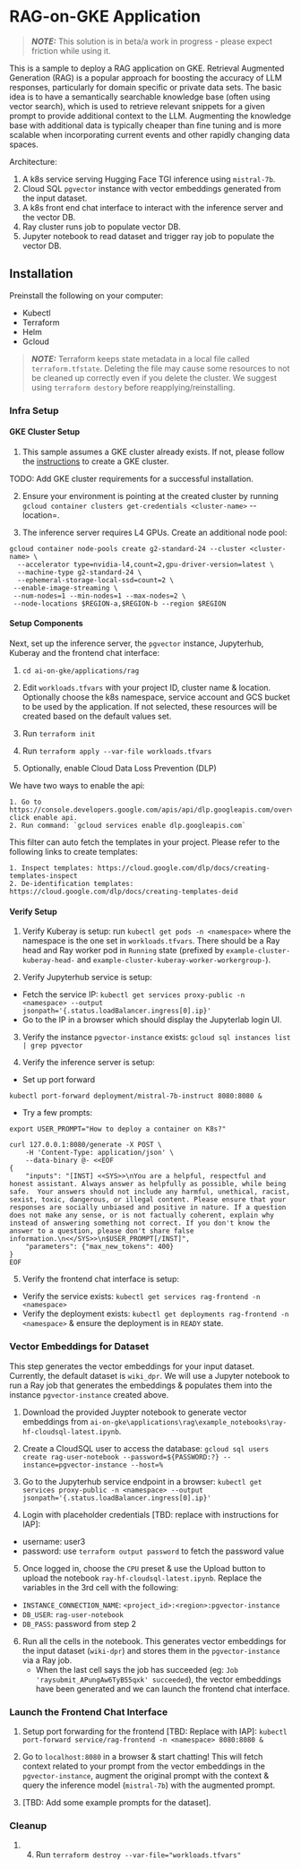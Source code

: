 # RAG-on-GKE Application

> **_NOTE:_** This solution is in beta/a work in progress - please expect friction while using it.

This is a sample to deploy a RAG application on GKE. Retrieval Augmented Generation (RAG) is a popular approach for boosting the accuracy of LLM responses, particularly for domain specific or private data sets. The basic idea is to have a semantically searchable knowledge base (often using vector search), which is used to retrieve relevant snippets for a given prompt to provide additional context to the LLM. Augmenting the knowledge base with additional data is typically cheaper than fine tuning and is more scalable when incorporating current events and other rapidly changing data spaces.

Architecture:
1) A k8s service serving Hugging Face TGI inference using `mistral-7b`.
2) Cloud SQL `pgvector` instance with vector embeddings generated from the input dataset.
3) A k8s front end chat interface to interact with the inference server and the vector DB.
4) Ray cluster runs job to populate vector DB.
5) Jupyter notebook to read dataset and trigger ray job to populate the vector DB.

## Installation

Preinstall the following on your computer:
* Kubectl
* Terraform
* Helm
* Gcloud

> **_NOTE:_** Terraform keeps state metadata in a local file called `terraform.tfstate`. Deleting the file may cause some resources to not be cleaned up correctly even if you delete the cluster. We suggest using `terraform destory` before reapplying/reinstalling.

### Infra Setup

#### GKE Cluster Setup
1. This sample assumes a GKE cluster already exists. If not, please follow the [instructions](https://github.com/GoogleCloudPlatform/ai-on-gke/blob/main/infrastructure/README.md) to create a GKE cluster.

TODO: Add GKE cluster requirements for a successful installation.

2. Ensure your environment is pointing at the created cluster by running `gcloud container clusters get-credentials <cluster-name>` --location=<region or zone>.

3. The inference server requires L4 GPUs. Create an additional node pool:
```
gcloud container node-pools create g2-standard-24 --cluster <cluster-name> \
  --accelerator type=nvidia-l4,count=2,gpu-driver-version=latest \
  --machine-type g2-standard-24 \
  --ephemeral-storage-local-ssd=count=2 \
 --enable-image-streaming \
 --num-nodes=1 --min-nodes=1 --max-nodes=2 \
 --node-locations $REGION-a,$REGION-b --region $REGION
```

#### Setup Components

Next, set up the inference server, the `pgvector` instance, Jupyterhub, Kuberay and the frontend chat interface:

1. `cd ai-on-gke/applications/rag`

2. Edit `workloads.tfvars` with your project ID, cluster name & location. Optionally choose the k8s namespace, service account and GCS bucket to be used by the application. If not selected, these resources will be created based on the default values set.

3. Run `terraform init`

4. Run `terraform apply --var-file workloads.tfvars`

5. Optionally, enable Cloud Data Loss Prevention (DLP)

We have two ways to enable the api:

    1. Go to https://console.developers.google.com/apis/api/dlp.googleapis.com/overview click enable api.
    2. Run command: `gcloud services enable dlp.googleapis.com`

This filter can auto fetch the templates in your project. Please refer to the following links to create templates:

    1. Inspect templates: https://cloud.google.com/dlp/docs/creating-templates-inspect
    2. De-identification templates: https://cloud.google.com/dlp/docs/creating-templates-deid

#### Verify Setup

1. Verify Kuberay is setup: run `kubectl get pods -n <namespace>` where the namespace is the one set in `workloads.tfvars`. There should be a Ray head and Ray worker pod in `Running` state (prefixed by `example-cluster-kuberay-head-` and `example-cluster-kuberay-worker-workergroup-`).

2. Verify Jupyterhub service is setup:

* Fetch the service IP: `kubectl get services proxy-public -n <namespace> --output jsonpath='{.status.loadBalancer.ingress[0].ip}'`
* Go to the IP in a browser which should display the Jupyterlab login UI.

3. Verify the instance `pgvector-instance` exists: `gcloud sql instances list | grep pgvector`

4. Verify the inference server is setup:
* Set up port forward
```
kubectl port-forward deployment/mistral-7b-instruct 8080:8080 &
```

* Try a few prompts:
```
export USER_PROMPT="How to deploy a container on K8s?"
```
```
curl 127.0.0.1:8080/generate -X POST \
    -H 'Content-Type: application/json' \
    --data-binary @- <<EOF
{
    "inputs": "[INST] <<SYS>>\nYou are a helpful, respectful and honest assistant. Always answer as helpfully as possible, while being safe.  Your answers should not include any harmful, unethical, racist, sexist, toxic, dangerous, or illegal content. Please ensure that your responses are socially unbiased and positive in nature. If a question does not make any sense, or is not factually coherent, explain why instead of answering something not correct. If you don't know the answer to a question, please don't share false information.\n<</SYS>>\n$USER_PROMPT[/INST]",
    "parameters": {"max_new_tokens": 400}
}
EOF
```

5. Verify the frontend chat interface is setup:
 * Verify the service exists: `kubectl get services rag-frontend -n <namespace>`
 * Verify the deployment exists: `kubectl get deployments rag-frontend -n <namespace>` & ensure the deployment is in `READY` state.

### Vector Embeddings for Dataset

This step generates the vector embeddings for your input dataset. Currently, the default dataset is `wiki_dpr`. We will use a Jupyter notebook to run a Ray job that generates the embeddings & populates them into the instance `pgvector-instance` created above.

1. Download the provided Juypter notebook to generate vector embeddings from `ai-on-gke\applications\rag\example_notebooks\ray-hf-cloudsql-latest.ipynb`.

2. Create a CloudSQL user to access the database: `gcloud sql users create rag-user-notebook --password=${PASSWORD:?} --instance=pgvector-instance --host=%`

3. Go to the Jupyterhub service endpoint in a browser: `kubectl get services proxy-public -n <namespace> --output jsonpath='{.status.loadBalancer.ingress[0].ip}'`

4. Login with placeholder credentials [TBD: replace with instructions for IAP]:
* username: user3
* password: use `terraform output password` to fetch the password value

5. Once logged in, choose the `CPU` preset & use the Upload button to upload the notebook `ray-hf-cloudsql-latest.ipynb`. Replace the variables in the 3rd cell with the following:

* `INSTANCE_CONNECTION_NAME`: `<project_id>:<region>:pgvector-instance`
* `DB_USER`: `rag-user-notebook`
* `DB_PASS`: password from step 2

6. Run all the cells in the notebook. This generates vector embeddings for the input dataset (`wiki-dpr`) and stores them in the `pgvector-instance` via a Ray job.
    * When the last cell says the job has succeeded (eg: `Job 'raysubmit_APungAw6TyB55qxk' succeeded`), the vector embeddings have been generated and we can launch the frontend chat interface.

### Launch the Frontend Chat Interface

1. Setup port forwarding for the frontend [TBD: Replace with IAP]: `kubectl port-forward service/rag-frontend -n <namespace> 8080:8080 &`

2. Go to `localhost:8080` in a browser & start chatting! This will fetch context related to your prompt from the vector embeddings in the `pgvector-instance`, augment the original prompt with the context & query the inference model (`mistral-7b`) with the augmented prompt.

3. [TBD: Add some example prompts for the dataset].

### Cleanup

1. 4. Run `terraform destroy --var-file="workloads.tfvars"`
